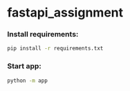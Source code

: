 # fastapi_assignment


### Install requirements:
```bash
pip install -r requirements.txt
```


### Start app:
```bash
python -m app
```